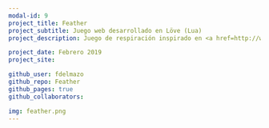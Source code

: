 ```yaml
---
modal-id: 9
project_title: Feather
project_subtitle: Juego web desarrollado en Löve (Lua)
project_description: Juego de respiración inspirado en <a href=http://www.celestegame.com/>Celeste</a>

project_date: Febrero 2019
project_site: 

github_user: fdelmazo
github_repo: Feather
github_pages: true
github_collaborators:

img: feather.png
---
```

